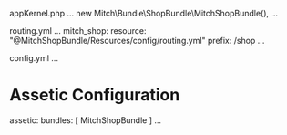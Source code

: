 appKernel.php
...
new Mitch\Bundle\ShopBundle\MitchShopBundle(),
...

routing.yml
...
mitch_shop:
    resource: "@MitchShopBundle/Resources/config/routing.yml"
    prefix:   /shop
...

config.yml
...
# Assetic Configuration
assetic:
    bundles: [ MitchShopBundle ]
...
